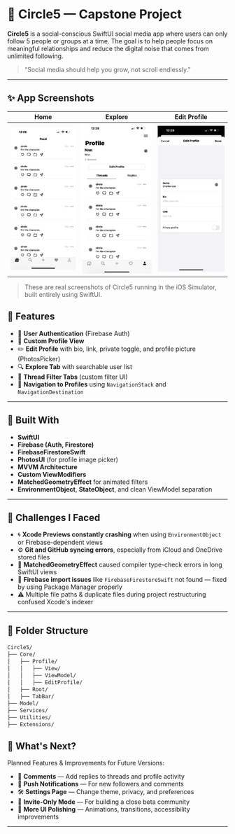 # 📱 Circle5 — Capstone Project

**Circle5** is a social-conscious SwiftUI social media app where users can only follow 5 people or groups at a time. The goal is to help people focus on meaningful relationships and reduce the digital noise that comes from unlimited following.

> “Social media should help you grow, not scroll endlessly.”

---
## ✨ App Screenshots

| Home | Explore | Edit Profile |
|------|---------|--------------|
| ![Home](1.PNG) | ![Explore](2.PNG) | ![Edit](3.PNG) |

> These are real screenshots of Circle5 running in the iOS Simulator, built entirely using SwiftUI.

## 🚀 Features

- 🔐 **User Authentication** (Firebase Auth)
- 👤 **Custom Profile View**
- ✏️ **Edit Profile** with bio, link, private toggle, and profile picture (PhotosPicker)
- 🔍 **Explore Tab** with searchable user list
- 🧵 **Thread Filter Tabs** (custom filter UI)
- 💬 **Navigation to Profiles** using `NavigationStack` and `NavigationDestination`

---

## 🧰 Built With

- **SwiftUI**
- **Firebase (Auth, Firestore)**
- **FirebaseFirestoreSwift**
- **PhotosUI** (for profile image picker)
- **MVVM Architecture**
- **Custom ViewModifiers**
- **MatchedGeometryEffect** for animated filters
- **EnvironmentObject**, **StateObject**, and clean ViewModel separation

---

## 🧠 Challenges I Faced

- 🌀 **Xcode Previews constantly crashing** when using `EnvironmentObject` or Firebase-dependent views
- ⚙️ **Git and GitHub syncing errors**, especially from iCloud and OneDrive stored files
- 🧵 **MatchedGeometryEffect** caused compiler type-check errors in long SwiftUI views
- 🔄 **Firebase import issues** like `FirebaseFirestoreSwift` not found — fixed by using Package Manager properly
- ⚠️ Multiple file paths & duplicate files during project restructuring confused Xcode's indexer

---

## 📂 Folder Structure

```plaintext
Circle5/
├── Core/
│   ├── Profile/
│   │   ├── View/
│   │   ├── ViewModel/
│   │   ├── EditProfile/
│   ├── Root/
│   ├── TabBar/
├── Model/
├── Services/
├── Utilities/
├── Extensions/
```
## 🔮 What's Next?

Planned Features & Improvements for Future Versions:

- 💬 **Comments** — Add replies to threads and profile activity
- 🔔 **Push Notifications** — For new followers and comments
- 🛠 **Settings Page** — Change theme, privacy, and preferences
- 🤝 **Invite-Only Mode** — For building a close beta community
- 🎨 **More UI Polishing** — Animations, transitions, accessibility improvements

---


